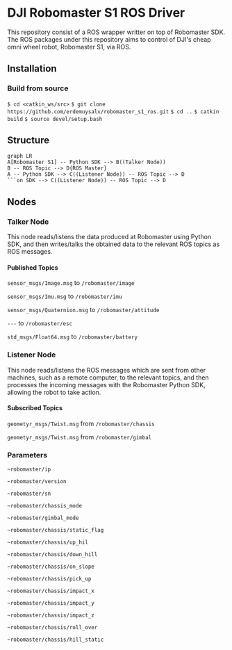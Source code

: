 # DJI Robomaster S1 ROS Driver

This repository consist of a ROS wrapper writter on top of Robomaster SDK. The ROS packages under this repository aims to control of DJI's cheap omni wheel robot, Robomaster S1, via ROS.
## Installation

### Build from source

`$ cd <catkin_ws/src>`
`$ git clone https://github.com/erdemuysalx/robomaster_s1_ros.git`
`$ cd ..`
`$ catkin build`
`$ source devel/setup.bash`

## Structure

```mermaid
graph LR
A[Robomaster S1] -- Python SDK --> B((Talker Node))
B -- ROS Topic --> D{ROS Master}
A -- Python SDK --> C((Listener Node)) -- ROS Topic --> D
```on SDK --> C((Listener Node)) -- ROS Topic --> D
```

## Nodes

### Talker Node

This node reads/listens the data produced at Robomaster using Python SDK, and then writes/talks the obtained data to the relevant ROS topics as ROS messages.
#### Published Topics
`sensor_msgs/Image.msg` to  `/robomaster/image`

`sensor_msgs/Imu.msg` to `/robomaster/imu`

`sensor_msgs/Quaternion.msg` to `/robomaster/attitude`

`---` to `/robomaster/esc`

`std_msgs/Float64.msg` to `/robomaster/battery`

### Listener Node

This node reads/listens the ROS messages which are sent from other machines, such as a remote computer, to the relevant topics, and then processes the incoming messages with the Robomaster Python SDK, allowing the robot to take action.    

#### Subscribed Topics
`geometyr_msgs/Twist.msg` from `/robomaster/chassis`

`geometyr_msgs/Twist.msg` from `/robomaster/gimbal`

### Parameters
`~robomaster/ip`

`~robomaster/version`

`~robomaster/sn`

`~robomaster/chassis_mode`

`~robomaster/gimbal_mode`

`~robomaster/chassis/static_flag`

`~robomaster/chassis/up_hil`

`~robomaster/chassis/down_hill`

`~robomaster/chassis/on_slope`

`~robomaster/chassis/pick_up`

`~robomaster/chassis/impact_x`

`~robomaster/chassis/impact_y`

`~robomaster/chassis/impact_z`

`~robomaster/chassis/roll_over`

`~robomaster/chassis/hill_static`